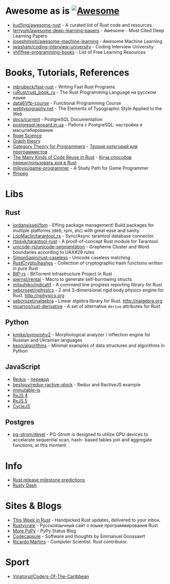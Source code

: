 # Awesome as is [![Awesome](https://cdn.rawgit.com/sindresorhus/awesome/d7305f38d29fed78fa85652e3a63e154dd8e8829/media/badge.svg)](https://github.com/sindresorhus/awesome)

* [kud1ing/awesome-rust](https://github.com/kud1ing/awesome-rust) -  A curated list of Rust code and resources.
* [terryum/awesome-deep-learning-papers](https://github.com/terryum/awesome-deep-learning-papers) - Awesome - Most Cited Deep Learning Papers
* [josephmisiti/awesome-machine-learning](https://github.com/josephmisiti/awesome-machine-learning) - Awesome Machine Learning
* [jwasham/coding-interview-university](https://github.com/jwasham/coding-interview-university) - Coding Interview University
* [vhf/free-programming-books](https://github.com/vhf/free-programming-books) - List of Free Learning Resources


# Books, Tutorials, References

* [mbrubeck/fast-rust](https://github.com/mbrubeck/fast-rust) - Writing Fast Rust Programs
* [ruRust/rust_book_ru](https://github.com/ruRust/rust_book_ru) - The Rust Programming Language на русском языке
* [data61/fp-course](https://github.com/data61/fp-course) - Functional Programming Course
* [webtypography.net](http://webtypography.net/) - The Elements of Typographic Style Applied to the Web
* [docs/current](https://www.postgresql.org/docs/current/static/index.html) - PostgreSQL Documentation
* [postgresql.leopard.in.ua](http://postgresql.leopard.in.ua/) - Работа с PostgreSQL: настройка и масштабирование
* [Rope Science](https://github.com/google/xi-editor/tree/master/doc/rope_science)
* [Graph theory](http://compalg.inf.elte.hu/~tony/Oktatas/TDK/FINAL/)
* [Category Theory for Programmers](https://bartoszmilewski.com/2014/10/28/category-theory-for-programmers-the-preface/) - [Теория категорий для программистов](https://habrahabr.ru/post/245797/)
* [The Many Kinds of Code Reuse in Rust](http://cglab.ca/~abeinges/blah/rust-reuse-and-recycle/) - [Куча способов переиспользовать код в Rust](https://habrahabr.ru/post/307616/)
* [miloyip/game-programmer](https://github.com/miloyip/game-programmer) - A Study Path for Game Programmer
* [ffmpeg](http://help.ubuntu.ru/wiki/ffmpeg)


# Libs

## Rust

* [jordansissel/fpm](https://github.com/jordansissel/fpm) - Effing package management! Build packages for multiple platforms (deb, rpm, etc) with great ease and sanity.
* [LooMaclin/tarantool_rs](https://github.com/LooMaclin/tarantool_rs/) - Sync/Async tarantool database connector.
* [rtsisyk/tarantool-rust](https://github.com/rtsisyk/tarantool-rust) - A proof-of-concept Rust module for Tarantool.
* [unicode-rs/unicode-segmentation](https://github.com/unicode-rs/unicode-segmentation) - Grapheme Cluster and Word boundaries according to UAX#29 rules
* [SimonSapin/rust-caseless](https://github.com/SimonSapin/rust-caseless) - Unicode caseless matching
* [RustCrypto/hashes](https://github.com/RustCrypto/hashes) - Collection of cryptographic hash functions written in pure Rust
* [BIP-rs](https://github.com/GGist/bip-rs) - BitTorrent Infrastructure Project In Rust
* [jpernst/rental](https://github.com/jpernst/rental) - Macro to generate self-borrowing structs
* [mitsuhiko/indicatif](https://github.com/mitsuhiko/indicatif) - A command line progress reporting library for Rust
* [sebcrozet/nphysics](https://github.com/sebcrozet/nphysics) - 2 and 3-dimensional rigid body physics engine for Rust. http://nphysics.org
* [sebcrozet/nalgebra](https://github.com/sebcrozet/nalgebra) -  Linear algebra library for Rust. http://nalgebra.org
* [mcarton/rust-derivative](https://github.com/mcarton/rust-derivative) - A set of alternative `derive` attributes for Rust

## Python

* [kmike/pymorphy2](https://github.com/kmike/pymorphy2) - Morphological analyzer / inflection engine for Russian and Ukrainian languages
* [keon/algorithms](https://github.com/keon/algorithms) -  Minimal examples of data structures and algorithms in Python


## JavaScript

* [Redux](http://redux.js.org/) - [перевод](https://www.gitbook.com/book/rajdee/redux-in-russian/details)
* [bestguy/redux-ractive-qlock](https://github.com/bestguy/redux-ractive-qlock) - Redux and RactiveJS example
* [immutable-js](https://facebook.github.io/immutable-js/)
* [RxJS 4](https://github.com/Reactive-Extensions/RxJS)
* [RxJS 5](https://github.com/ReactiveX/RxJS)
* [CycleJS](https://cycle.js.org/getting-started.html)


## Postgres

* [pg-strom/devel](https://github.com/pg-strom/devel) - PG-Strom is designed to utilize GPU devices to accelarate sequential scan, hash- based tables join and aggregate functions, at this moment


# Info

* [Rust release milestone predictions](https://internals.rust-lang.org/t/rust-release-milestone-predictions/4591)
* [Rusty Dash](https://rusty-dash.com/)


# Sites & Blogs

* [This Week in Rust](https://this-week-in-rust.org/) - Handpicked Rust updates, delivered to your inbox.
* [Rustycrate](https://rustycrate.ru/) - Русскоязычный сайт о языке программирования Rust
* [More PyPy](https://morepypy.blogspot.com/) - PyPy Status Blog
* [Codecapsule](http://codecapsule.com/) - Software and thoughts by Emmanuel Goossaert
* [Ricardo Martins](https://ricardomartins.cc/) -  Computer Scientist. Rust contributor.


# Sport

* [Vinatorul/Coders-Of-The-Caribbean](https://github.com/Vinatorul/Coders-Of-The-Caribbean)

